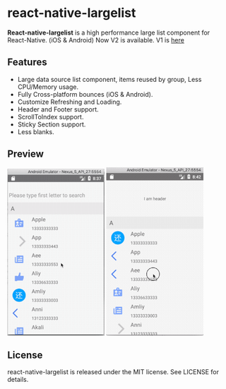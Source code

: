 # react-native-largelist

**React-native-largelist** is a high performance large list component for React-Native. (iOS & Android) Now V2 is available. V1 is [here](https://github.com/bolan9999/react-native-largelist/tree/V1)

## Features

* Large data source list component, items reused by group, Less CPU/Memory usage.
* Fully Cross-platform bounces (iOS & Android).
* Customize Refreshing and Loading.
* Header and Footer support.
* ScrollToIndex support.
* Sticky Section support.
* Less blanks.

## Preview
![Preview](./res/Update.gif)
![Preview](./res/RefreshAndLoading.gif)

## License

react-native-largelist is released under the MIT license. See LICENSE for details.

